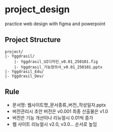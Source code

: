 # project_design
practice web design with figma and powerpoint

## Project Structure
```
project/
|- Yggdrasil/
    |- Yggdrasil_UI디자인_v0.01_250101.fig
    |- Yggdrasil_기능정의서_v0.01_250101.pptx
|- Yggdrasil_Edu/
|- Yggdrasil_Dev/
```

## Rule
- 문서명: 웹사이트명_문서종류_버전_작성일자.pptx
- 버전관리시 초안 버전은 v0.001 최종 산출물은 v1.0
- 버전은 기능 개선이나 리뉴얼시 0.01씩 증가
- 웹 사이트 리뉴얼시 v2.0, v3.0... 순서로 높임
